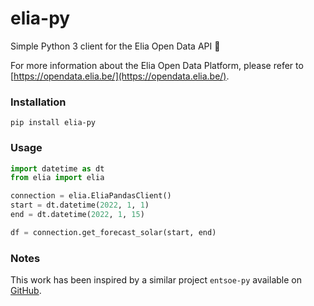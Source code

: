 # elia-py
Simple Python 3 client for the Elia Open Data API 🤖

For more information about the Elia Open Data Platform, please refer to 
[https://opendata.elia.be/](https://opendata.elia.be/).

### Installation
```shell
pip install elia-py
```

### Usage
```python
import datetime as dt
from elia import elia

connection = elia.EliaPandasClient()
start = dt.datetime(2022, 1, 1)
end = dt.datetime(2022, 1, 15)

df = connection.get_forecast_solar(start, end)
```
### Notes
This work has been inspired by a similar project `entsoe-py` available on 
[GitHub](https://github.com/EnergieID/entsoe-py).
